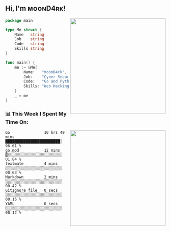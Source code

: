 <h2> Hi, I'm ᴍᴏᴏɴD4ʀᴋ!</h2>
<img align='right' src="https://github-readme-stats.vercel.app/api?username=moond4rk&show_icons=true&theme=radical" width="300">


```go
package main

type Me struct {
	Name   string
	Job    string
	Code   string
	Skills string
}

func main() {
	me := &Me{
		Name:   "moonD4rk",
		Job:    "Cyber Security Engineer",
		Code:   "Go and Python and Others",
		Skills: "Web Hacking ^o^",
	}
	_ = me
}
```



<h3>📊 This Week I Spent My Time On:</h3>
<img align='right' src="https://spotify-github-profile.vercel.app/api/view?uid=zbgk3g7ojwjwrwrleo6u8mhub&cover_image=true&theme=novatorem" width="300">

<!--START_SECTION:waka-->

```text
Go               10 hrs 49 mins  ████████████████████████░   96.61 %
go.mod           12 mins         ▒░░░░░░░░░░░░░░░░░░░░░░░░   01.84 %
textmate         4 mins          ░░░░░░░░░░░░░░░░░░░░░░░░░   00.63 %
Markdown         2 mins          ░░░░░░░░░░░░░░░░░░░░░░░░░   00.42 %
GitIgnore file   0 secs          ░░░░░░░░░░░░░░░░░░░░░░░░░   00.15 %
YAML             0 secs          ░░░░░░░░░░░░░░░░░░░░░░░░░   00.12 %
```

<!--END_SECTION:waka-->

